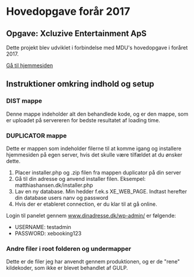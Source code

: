# Hovedopgave forår 2017

## Opgave: Xcluzive Entertainment ApS

Dette projekt blev udviklet i forbindelse med MDU's hovedopgave i foråret 2017.

[Gå til hjemmesiden](www.matthiashansen.dk)

## Instruktioner omkring indhold og setup

### DIST mappe

Denne mappe indeholder alt den behandlede kode, og er den mappe, som er uploadet på servereren for bedste resultatet af loading time.


### DUPLICATOR mappe

Dette er mappen som indeholder filerne til at komme igang og installere hjemmesiden på egen server, hvis det skulle være tilfældet at du ønsker dette.

1. Placer installer.php og .zip filen fra mappen duplicator på din server
2. Gå til din adresse og anvend installer filen. Eksempel: matthiashansen.dk/installer.php
3. Lav en ny database. Min hedder f.ek.s XE_WEB_PAGE. Indtast herefter din database users nanv og password
4. Hvis der er etableret connection, er du klar til at gå online.

Login til panelet gennem www.dinadresse.dk/wp-admin/ er følgende:
* USERNAME: testadmin
* PASSWORD: xebooking123


### Andre filer i root folderen og undermapper

Dette er de filer jeg har anvendt gennem produktionen, og er de "rene" kildekoder, som ikke er blevet behandlet af GULP.
